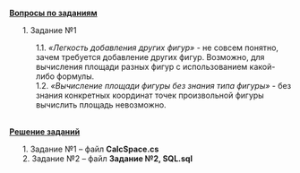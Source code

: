 <b><ins>Вопросы по заданиям</ins></b>
<br><ol>1.	Задание №1
<br><ol>1.1.	<em>«Легкость добавления других фигур»</em> - не совсем понятно, зачем требуется добавление других фигур. Возможно, для вычисления площади разных фигур с использованием какой-либо формулы.
<br>1.2.	<em>«Вычисление площади фигуры без знания типа фигуры»</em> - без знания конкретных координат точек произвольной фигуры вычислить площадь невозможно.</ol></ol><br>
<b><ins>Решение заданий</ins></b>
<ol>1.	Задание №1 – файл <b>CalcSpace.cs</b>
<br>2.	Задание №2 – файл <b>Задание №2, SQL.sql</b></ol>
